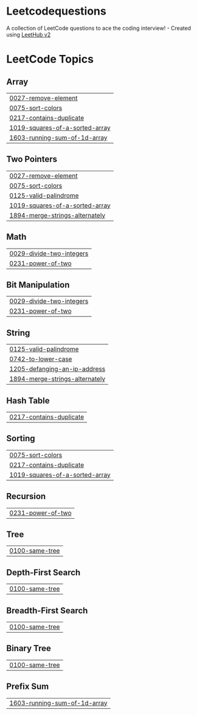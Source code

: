 # Leetcodequestions
A collection of LeetCode questions to ace the coding interview! - Created using [LeetHub v2](https://github.com/arunbhardwaj/LeetHub-2.0)

<!---LeetCode Topics Start-->
# LeetCode Topics
## Array
|  |
| ------- |
| [0027-remove-element](https://github.com/harshadmt/Leetcodequestions/tree/master/0027-remove-element) |
| [0075-sort-colors](https://github.com/harshadmt/Leetcodequestions/tree/master/0075-sort-colors) |
| [0217-contains-duplicate](https://github.com/harshadmt/Leetcodequestions/tree/master/0217-contains-duplicate) |
| [1019-squares-of-a-sorted-array](https://github.com/harshadmt/Leetcodequestions/tree/master/1019-squares-of-a-sorted-array) |
| [1603-running-sum-of-1d-array](https://github.com/harshadmt/Leetcodequestions/tree/master/1603-running-sum-of-1d-array) |
## Two Pointers
|  |
| ------- |
| [0027-remove-element](https://github.com/harshadmt/Leetcodequestions/tree/master/0027-remove-element) |
| [0075-sort-colors](https://github.com/harshadmt/Leetcodequestions/tree/master/0075-sort-colors) |
| [0125-valid-palindrome](https://github.com/harshadmt/Leetcodequestions/tree/master/0125-valid-palindrome) |
| [1019-squares-of-a-sorted-array](https://github.com/harshadmt/Leetcodequestions/tree/master/1019-squares-of-a-sorted-array) |
| [1894-merge-strings-alternately](https://github.com/harshadmt/Leetcodequestions/tree/master/1894-merge-strings-alternately) |
## Math
|  |
| ------- |
| [0029-divide-two-integers](https://github.com/harshadmt/Leetcodequestions/tree/master/0029-divide-two-integers) |
| [0231-power-of-two](https://github.com/harshadmt/Leetcodequestions/tree/master/0231-power-of-two) |
## Bit Manipulation
|  |
| ------- |
| [0029-divide-two-integers](https://github.com/harshadmt/Leetcodequestions/tree/master/0029-divide-two-integers) |
| [0231-power-of-two](https://github.com/harshadmt/Leetcodequestions/tree/master/0231-power-of-two) |
## String
|  |
| ------- |
| [0125-valid-palindrome](https://github.com/harshadmt/Leetcodequestions/tree/master/0125-valid-palindrome) |
| [0742-to-lower-case](https://github.com/harshadmt/Leetcodequestions/tree/master/0742-to-lower-case) |
| [1205-defanging-an-ip-address](https://github.com/harshadmt/Leetcodequestions/tree/master/1205-defanging-an-ip-address) |
| [1894-merge-strings-alternately](https://github.com/harshadmt/Leetcodequestions/tree/master/1894-merge-strings-alternately) |
## Hash Table
|  |
| ------- |
| [0217-contains-duplicate](https://github.com/harshadmt/Leetcodequestions/tree/master/0217-contains-duplicate) |
## Sorting
|  |
| ------- |
| [0075-sort-colors](https://github.com/harshadmt/Leetcodequestions/tree/master/0075-sort-colors) |
| [0217-contains-duplicate](https://github.com/harshadmt/Leetcodequestions/tree/master/0217-contains-duplicate) |
| [1019-squares-of-a-sorted-array](https://github.com/harshadmt/Leetcodequestions/tree/master/1019-squares-of-a-sorted-array) |
## Recursion
|  |
| ------- |
| [0231-power-of-two](https://github.com/harshadmt/Leetcodequestions/tree/master/0231-power-of-two) |
## Tree
|  |
| ------- |
| [0100-same-tree](https://github.com/harshadmt/Leetcodequestions/tree/master/0100-same-tree) |
## Depth-First Search
|  |
| ------- |
| [0100-same-tree](https://github.com/harshadmt/Leetcodequestions/tree/master/0100-same-tree) |
## Breadth-First Search
|  |
| ------- |
| [0100-same-tree](https://github.com/harshadmt/Leetcodequestions/tree/master/0100-same-tree) |
## Binary Tree
|  |
| ------- |
| [0100-same-tree](https://github.com/harshadmt/Leetcodequestions/tree/master/0100-same-tree) |
## Prefix Sum
|  |
| ------- |
| [1603-running-sum-of-1d-array](https://github.com/harshadmt/Leetcodequestions/tree/master/1603-running-sum-of-1d-array) |
<!---LeetCode Topics End-->